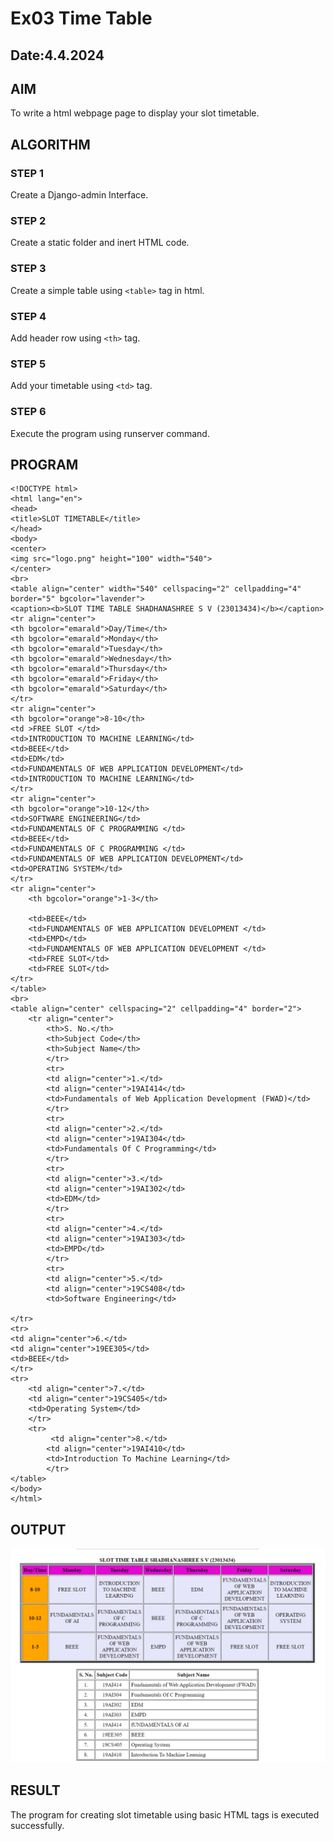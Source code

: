 # Ex03 Time Table
## Date:4.4.2024

## AIM
To write a html webpage page to display your slot timetable.

## ALGORITHM
### STEP 1
Create a Django-admin Interface.

### STEP 2
Create a static folder and inert HTML code.

### STEP 3
Create a simple table using ```<table>``` tag in html.

### STEP 4
Add header row using ```<th>``` tag.

### STEP 5
Add your timetable using ```<td>``` tag.

### STEP 6
Execute the program using runserver command.

## PROGRAM
~~~
<!DOCTYPE html>
<html lang="en">
<head>
<title>SLOT TIMETABLE</title>
</head>
<body>
<center>
<img src="logo.png" height="100" width="540">
</center>
<br>
<table align="center" width="540" cellspacing="2" cellpadding="4" border="5" bgcolor="lavender">
<caption><b>SLOT TIME TABLE SHADHANASHREE S V (23013434)</b></caption>
<tr align="center">
<th bgcolor="emarald">Day/Time</th>
<th bgcolor="emarald">Monday</th> 
<th bgcolor="emarald">Tuesday</th>
<th bgcolor="emarald">Wednesday</th>
<th bgcolor="emarald">Thursday</th>
<th bgcolor="emarald">Friday</th>
<th bgcolor="emarald">Saturday</th>
</tr>
<tr align="center">
<th bgcolor="orange">8-10</th>
<td >FREE SLOT </td>
<td>INTRODUCTION TO MACHINE LEARNING</td>
<td>BEEE</td> 
<td>EDM</td>
<td>FUNDAMENTALS OF WEB APPLICATION DEVELOPMENT</td>
<td>INTRODUCTION TO MACHINE LEARNING</td>
</tr>
<tr align="center">
<th bgcolor="orange">10-12</th> 
<td>SOFTWARE ENGINEERING</td>
<td>FUNDAMENTALS OF C PROGRAMMING </td>
<td>BEEE</td>
<td>FUNDAMENTALS OF C PROGRAMMING </td>
<td>FUNDAMENTALS OF WEB APPLICATION DEVELOPMENT</td>
<td>OPERATING SYSTEM</td>
</tr>
<tr align="center">
    <th bgcolor="orange">1-3</th> 
    
    <td>BEEE</td>
    <td>FUNDAMENTALS OF WEB APPLICATION DEVELOPMENT </td>
    <td>EMPD</td>
    <td>FUNDAMENTALS OF WEB APPLICATION DEVELOPMENT </td>
    <td>FREE SLOT</td>
    <td>FREE SLOT</td>
</tr>
</table>
<br>
<table align="center" cellspacing="2" cellpadding="4" border="2">
    <tr align="center">
        <th>S. No.</th>
        <th>Subject Code</th>
        <th>Subject Name</th>
        </tr>
        <tr>
        <td align="center">1.</td>
        <td align="center">19AI414</td>
        <td>Fundamentals of Web Application Development (FWAD)</td>
        </tr>
        <tr>
        <td align="center">2.</td>
        <td align="center">19AI304</td>
        <td>Fundamentals Of C Programming</td>
        </tr>
        <tr>
        <td align="center">3.</td>
        <td align="center">19AI302</td>
        <td>EDM</td>
        </tr>
        <tr>
        <td align="center">4.</td>
        <td align="center">19AI303</td>
        <td>EMPD</td>
        </tr>
        <tr>
        <td align="center">5.</td>
        <td align="center">19CS408</td>
        <td>Software Engineering</td>      
    
</tr>
<tr>
<td align="center">6.</td>
<td align="center">19EE305</td>
<td>BEEE</td>
</tr>
<tr>
    <td align="center">7.</td>
    <td align="center">19CS405</td>
    <td>Operating System</td>
    </tr>
    <tr>
         <td align="center">8.</td>
        <td align="center">19AI410</td>
        <td>Introduction To Machine Learning</td>
        </tr>
</table>
</body>
</html>
~~~

## OUTPUT
![alt text](<Screenshot 2024-04-04 083139.png>)

## RESULT
The program for creating slot timetable using basic HTML tags is executed successfully.
